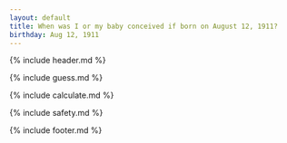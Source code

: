 ```yaml
---
layout: default
title: When was I or my baby conceived if born on August 12, 1911?
birthday: Aug 12, 1911
---
```


{% include header.md %}

{% include guess.md %}

{% include calculate.md %}

{% include safety.md %}

{% include footer.md %}



